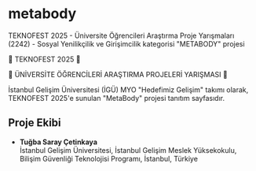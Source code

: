 # metabody
TEKNOFEST 2025 - Üniversite Öğrencileri Araştırma Proje Yarışmaları (2242) - Sosyal Yenilikçilik ve Girişimcilik kategorisi "METABODY" projesi

🚀 TEKNOFEST 2025 🚀

🚀 ÜNİVERSİTE ÖĞRENCİLERİ ARAŞTIRMA PROJELERİ YARIŞMASI 🚀


İstanbul Gelişim Üniversitesi (İGÜ) MYO "Hedefimiz Gelişim" takımı olarak, TEKNOFEST 2025'e sunulan "MetaBody" projesi tanıtım sayfasıdır.

## Proje Ekibi
- **Tuğba Saray Çetinkaya**  
  İstanbul Gelişim Üniversitesi, İstanbul Gelişim Meslek Yüksekokulu, Bilişim Güvenliği Teknolojisi Programı, İstanbul, Türkiye
